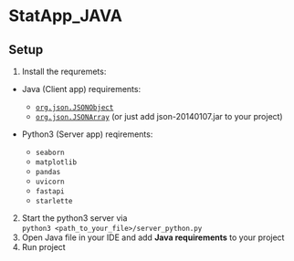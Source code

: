 # StatApp_JAVA

## Setup

1. Install the requremets:
* Java (Client app) requirements:
  * [`org.json.JSONObject`](https://mvnrepository.com/artifact/org.json/json)
  * [`org.json.JSONArray`](https://mvnrepository.com/artifact/org.json/json)
  (or just add json-20140107.jar to your project)
  
  
* Python3 (Server app) reqirements:
  * `seaborn`
  * `matplotlib`
  * `pandas`
  * `uvicorn`
  * `fastapi`
  * `starlette`

2. Start the python3 server via <br>
 `python3 <path_to_your_file>/server_python.py`
4. Open Java file in your IDE and add <b>Java requirements</b> to your project
5. Run project
